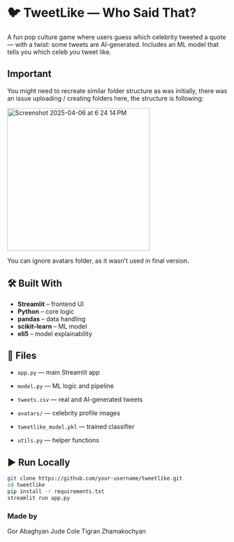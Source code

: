 # 🐦 TweetLike — Who Said That?

A fun pop culture game where users guess which celebrity tweeted a quote — with a twist: some tweets are AI-generated. Includes an ML model that tells you which celeb *you* tweet like.
## Important
You might need to recreate similar folder structure as was initially, there was an issue uploading / creating folders here, the structure is following:

<img width="326" alt="Screenshot 2025-04-06 at 6 24 14 PM" src="https://github.com/user-attachments/assets/47a38793-2938-432e-9f57-1e1e42251c38" />

You can ignore avatars folder, as it wasn't used in final version.

## 🛠 Built With
- **Streamlit** – frontend UI  
- **Python** – core logic  
- **pandas** – data handling  
- **scikit-learn** – ML model  
- **eli5** – model explainability

## 📁 Files
- `app.py` — main Streamlit app 

- `model.py` — ML logic and pipeline  
- `tweets.csv` — real and AI-generated tweets  
- `avatars/` — celebrity profile images  
- `tweetlike_model.pkl` — trained classifier  
- `utils.py` — helper functions

## ▶️ Run Locally

```bash
git clone https://github.com/your-username/tweetlike.git
cd tweetlike
pip install -r requirements.txt
streamlit run app.py
```
### Made by
Gor Abaghyan
Jude Cole
Tigran Zhamakochyan

